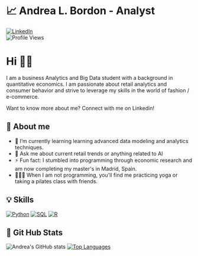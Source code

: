 # 📈 Andrea L. Bordon - Analyst
[![LinkedIn](https://img.shields.io/badge/LinkedIn-Profile-blue?logo=linkedin)](https://www.linkedin.com/in/andrea-bordon/)  
![Profile Views](https://visitor-badge.laobi.icu/badge?page_id=andrea-bordon)

# Hi 👋🏻

  I am a business Analytics and Big Data student with a background in quantitative economics. I am passionate about retail analytics and consumer behavior and strive to leverage my skills in the world of fashion / e-commerce. 

Want to know more about me? Connect with me on Linkedin!

## 🔎 About me 
- 🌱 I’m currently learning learning advanced data modeling and analytics techniques.
- 💬 Ask me about current retail trends or anything related to AI
- ⚡ Fun fact: I stumbled into programming through economic research and am now completing my master's in Madrid, Spain.
- 🧘🏼‍♀️ When I am not programming, you'll find me practicing yoga or taking a pilates class with friends. 

## 💡 Skills 
[![Python](https://img.shields.io/badge/Python-3776AB?logo=python&logoColor=white)](https://www.python.org/)
[![SQL](https://img.shields.io/badge/SQL-4479A1?logo=postgresql&logoColor=white)](https://www.postgresql.org/)
[![R](https://img.shields.io/badge/R-276DC3?logo=r&logoColor=white)](https://www.r-project.org/)

## 🐙 Git Hub Stats
![Andrea's GitHub stats](https://github-readme-stats.vercel.app/api?username=YourGitHubUsername&show_icons=true&theme=radical)
[![Top Languages](https://github-readme-stats.vercel.app/api/top-langs/?username=andrea-bordon&layout=compact)](https://github.com/anuraghazra/github-readme-stats)



